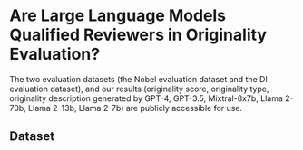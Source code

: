 # Are Large Language Models Qualified Reviewers in Originality Evaluation?

The two evaluation datasets (the Nobel evaluation dataset and the DI evaluation dataset), and our results (originality score, originality type, originality description generated by GPT-4, GPT-3.5, Mixtral-8x7b, Llama 2-70b, Llama 2-13b, Llama 2-7b) are publicly accessible for use.

## Dataset  
